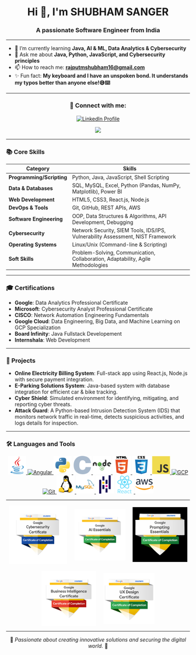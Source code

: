 <h1 align="center">Hi 👋, I'm SHUBHAM SANGER </h1>
<h3 align="center">A passionate Software Engineer from India</h3>

---

- 🌱 I’m currently learning **Java, AI & ML, Data Analytics & Cybersecurity**
- 💬 Ask me about **Java, Python, JavaScript, and Cybersecurity principles**
- 📫 How to reach me: **rajputmshubham16@gmail.com**
- ✨ Fun fact: **My keyboard and I have an unspoken bond. It understands my typos better than anyone else!😅⌨️**

---

<h3 align="center">🔗 Connect with me:</h3>
<p align="center">
  <a href="https://www.linkedin.com/in/shubhamsanger23/" target="_blank" rel="noopener noreferrer">
    <img align="center" src="https://raw.githubusercontent.com/rahuldkjain/github-profile-readme-generator/master/src/images/icons/Social/linked-in-alt.svg" alt="LinkedIn Profile" height="50" width="60"/>
  </a>
</p>

<p align="center">
  <img src="https://user-images.githubusercontent.com/55389276/140866485-8fb1c876-9a8f-4d6a-98dc-08c4981eaf70.gif" style="max-width: 100%; height: auto;" />
</p>

---

### 📚 Core Skills

| Category                  | Skills                                                                                    |
| ------------------------- | ----------------------------------------------------------------------------------------- |
| **Programming/Scripting** | Python, Java, JavaScript, Shell Scripting                                                 |
| **Data & Databases** | SQL, MySQL, Excel, Python (Pandas, NumPy, Matplotlib), Power BI                  |
| **Web Development** | HTML5, CSS3, React.js, Node.js                                                            |
| **DevOps & Tools** | Git, GitHub, REST APIs, AWS                                                       |
| **Software Engineering** | OOP, Data Structures & Algorithms, API Development, Debugging      |
| **Cybersecurity** | Network Security, SIEM Tools, IDS/IPS, Vulnerability Assessment, NIST Framework           |
| **Operating Systems** | Linux/Unix (Command-line & Scripting)                                                     |
| **Soft Skills** | Problem-Solving, Communication, Collaboration, Adaptability, Agile Methodologies          |

---

### 🎓 Certifications

- **Google**: Data Analytics Professional Certificate
- **Microsoft**: Cybersecurity Analyst Professional Certificate
- **CISCO**: Network Automation Engineering Fundamentals
- **Google Cloud**: Data Engineering, Big Data, and Machine Learning on GCP Specialization
- **Board Infinity**: Java Fullstack Developement
- **Internshala**: Web Development

---

### 📅 Projects

- **Online Electricity Billing System**: Full-stack app using React.js, Node.js with secure payment integration.
- **E-Parking Solutions System**: Java-based system with database integration for efficient car & bike tracking.
- **Cyber Shield**: Simulated environment for identifying, mitigating, and reporting cyber threats.
- **Attack Guard**: A Python-based Intrusion Detection System (IDS) that monitors network traffic in real-time, detects suspicious activities, and logs details for inspection.

---

### 🛠️ Languages and Tools

<p align="center"> 
  <a href="https://www.java.com" target="_blank" rel="noreferrer"> <img src="https://raw.githubusercontent.com/devicons/devicon/master/icons/java/java-original.svg" alt="Java" width="50" height="50"/> </a>
  <a href="https://angular.io" target="_blank" rel="noreferrer"> <img src="https://angular.io/assets/images/logos/angular/angular.svg" alt="Angular" width="50" height="50"/> </a>
  <a href="https://www.python.org" target="_blank" rel="noreferrer"> <img src="https://raw.githubusercontent.com/devicons/devicon/master/icons/python/python-original.svg" alt="Python" width="50" height="50"/> </a>
  <a href="https://www.cprogramming.com/" target="_blank" rel="noreferrer"> <img src="https://raw.githubusercontent.com/devicons/devicon/master/icons/c/c-original.svg" alt="C" width="50" height="50"/> </a>
  <a href="https://nodejs.org" target="_blank" rel="noreferrer"> <img src="https://raw.githubusercontent.com/devicons/devicon/master/icons/nodejs/nodejs-original-wordmark.svg" alt="NodeJS" width="50" height="50"/> </a>
  <a href="https://www.w3.org/html/" target="_blank" rel="noreferrer"> <img src="https://raw.githubusercontent.com/devicons/devicon/master/icons/html5/html5-original-wordmark.svg" alt="HTML5" width="50" height="50"/> </a>
  <a href="https://www.w3schools.com/css/" target="_blank" rel="noreferrer"> <img src="https://raw.githubusercontent.com/devicons/devicon/master/icons/css3/css3-original-wordmark.svg" alt="CSS3" width="50" height="50"/> </a>
  <a href="https://developer.mozilla.org/en-US/docs/Web/JavaScript" target="_blank" rel="noreferrer"> <img src="https://raw.githubusercontent.com/devicons/devicon/master/icons/javascript/javascript-original.svg" alt="JavaScript" width="50" height="50"/> </a>
  <a href="https://cloud.google.com" target="_blank" rel="noreferrer"> <img src="https://www.vectorlogo.zone/logos/google_cloud/google_cloud-icon.svg" alt="GCP" width="50" height="50"/> </a>
  <a href="https://git-scm.com/" target="_blank" rel="noreferrer"> <img src="https://www.vectorlogo.zone/logos/git-scm/git-scm-icon.svg" alt="Git" width="50" height="50"/> </a>
  <a href="https://www.linux.org/" target="_blank" rel="noreferrer"> <img src="https://raw.githubusercontent.com/devicons/devicon/master/icons/linux/linux-original.svg" alt="Linux" width="50" height="50"/> </a>
  <a href="https://www.mysql.com/" target="_blank" rel="noreferrer"> <img src="https://raw.githubusercontent.com/devicons/devicon/master/icons/mysql/mysql-original-wordmark.svg" alt="MySQL" width="50" height="50"/> </a>
  <a href="https://pandas.pydata.org/" target="_blank" rel="noreferrer"> <img src="https://raw.githubusercontent.com/devicons/devicon/2ae2a900d2f041da66e950e4d48052658d850630/icons/pandas/pandas-original.svg" alt="Pandas" width="50" height="50"/></a>
  <a href="https://reactjs.org/" target="_blank" rel="noreferrer"> <img src="https://raw.githubusercontent.com/devicons/devicon/master/icons/react/react-original-wordmark.svg" alt="React" width="50" height="50"/> </a>
  <a href="https://aws.amazon.com" target="_blank" rel="noreferrer"> <img src="https://raw.githubusercontent.com/devicons/devicon/master/icons/amazonwebservices/amazonwebservices-original-wordmark.svg" alt="AWS" width="50" height="50"/> </a> 
</p>

---

<div align="center" style="display: flex; justify-content: center; align-items: center; flex-wrap: wrap; gap: 20px;">
  <img src="google-cybersecurity.png" alt="Google Cybersecurity Certificate" width="160" />
  <img src="google-ai-essentials.png" alt="Google AI Essentials Certificate" width="140" />
  <img src="google-prompting-essentials--.png" alt="Google Prompting Essentials Certificate" width="150" />
  <img src="google-business-intelligence.png" alt="Google Business Intelligence Certificate" width="150" />
  <img src="google-ux-design.png" alt="Google UX Design Certificate" width="140" />
</div>

---

<p align="center">🌟 <i>Passionate about creating innovative solutions and securing the digital world.</i> 🌟</p>
